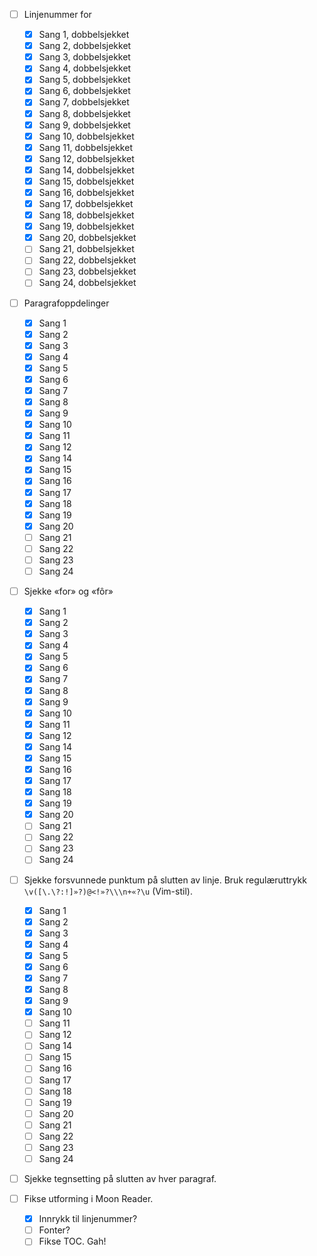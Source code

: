 - [ ] Linjenummer for
  - [x] Sang 1, dobbelsjekket
  - [x] Sang 2, dobbelsjekket
  - [x] Sang 3, dobbelsjekket
  - [x] Sang 4, dobbelsjekket
  - [x] Sang 5, dobbelsjekket
  - [x] Sang 6, dobbelsjekket
  - [x] Sang 7, dobbelsjekket
  - [x] Sang 8, dobbelsjekket
  - [x] Sang 9, dobbelsjekket
  - [x] Sang 10, dobbelsjekket
  - [x] Sang 11, dobbelsjekket
  - [x] Sang 12, dobbelsjekket
  - [x] Sang 14, dobbelsjekket
  - [x] Sang 15, dobbelsjekket
  - [x] Sang 16, dobbelsjekket
  - [x] Sang 17, dobbelsjekket
  - [x] Sang 18, dobbelsjekket
  - [x] Sang 19, dobbelsjekket
  - [x] Sang 20, dobbelsjekket
  - [ ] Sang 21, dobbelsjekket
  - [ ] Sang 22, dobbelsjekket
  - [ ] Sang 23, dobbelsjekket
  - [ ] Sang 24, dobbelsjekket

- [ ] Paragrafoppdelinger
  - [x] Sang 1
  - [x] Sang 2
  - [x] Sang 3
  - [x] Sang 4
  - [x] Sang 5
  - [x] Sang 6
  - [x] Sang 7
  - [x] Sang 8
  - [x] Sang 9
  - [x] Sang 10
  - [x] Sang 11
  - [x] Sang 12
  - [x] Sang 14
  - [x] Sang 15
  - [x] Sang 16
  - [x] Sang 17
  - [x] Sang 18
  - [x] Sang 19
  - [x] Sang 20
  - [ ] Sang 21
  - [ ] Sang 22
  - [ ] Sang 23
  - [ ] Sang 24

- [ ] Sjekke «for» og «fôr»
  - [x] Sang 1
  - [x] Sang 2
  - [x] Sang 3
  - [x] Sang 4
  - [x] Sang 5
  - [x] Sang 6
  - [x] Sang 7
  - [x] Sang 8
  - [x] Sang 9
  - [x] Sang 10
  - [x] Sang 11
  - [x] Sang 12
  - [x] Sang 14
  - [x] Sang 15
  - [x] Sang 16
  - [x] Sang 17
  - [x] Sang 18
  - [x] Sang 19
  - [x] Sang 20
  - [ ] Sang 21
  - [ ] Sang 22
  - [ ] Sang 23
  - [ ] Sang 24

- [ ] Sjekke forsvunnede punktum på slutten av linje. Bruk regulæruttrykk
  `\v([\.\?:!]»?)@<!»?\\\n+«?\u` (Vim-stil).
  - [x] Sang 1
  - [x] Sang 2
  - [x] Sang 3
  - [x] Sang 4
  - [x] Sang 5
  - [x] Sang 6
  - [x] Sang 7
  - [x] Sang 8
  - [x] Sang 9
  - [x] Sang 10
  - [ ] Sang 11
  - [ ] Sang 12
  - [ ] Sang 14
  - [ ] Sang 15
  - [ ] Sang 16
  - [ ] Sang 17
  - [ ] Sang 18
  - [ ] Sang 19
  - [ ] Sang 20
  - [ ] Sang 21
  - [ ] Sang 22
  - [ ] Sang 23
  - [ ] Sang 24

- [ ] Sjekke tegnsetting på slutten av hver paragraf.

- [ ] Fikse utforming i Moon Reader.
  - [x] Innrykk til linjenummer?
  - [ ] Fonter?
  - [ ] Fikse TOC. Gah!

